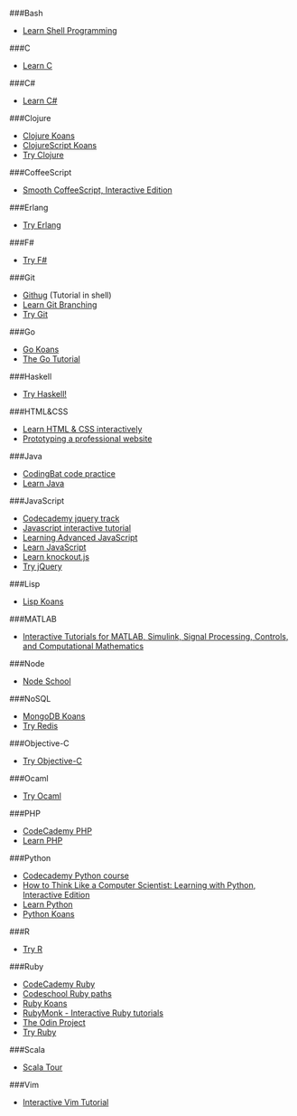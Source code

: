 ###Bash
* [Learn Shell Programming](http://www.learnshell.org)


###C
* [Learn C](http://www.learn-c.org/)


###C#
* [Learn C#](http://www.learncs.org/)


###Clojure
* [Clojure Koans](http://clojurekoans.com/)
* [ClojureScript Koans](http://clojurescriptkoans.com/)
* [Try Clojure](http://tryclj.com/)


###CoffeeScript
* [Smooth CoffeeScript, Interactive Edition](http://autotelicum.github.io/Smooth-CoffeeScript/interactive/interactive-coffeescript.html)


###Erlang
* [Try Erlang](http://www.tryerlang.org/)


###F#
* [Try F#](http://www.tryfsharp.org/)


###Git
* [Githug](https://github.com/Gazler/githug) (Tutorial in shell)
* [Learn Git Branching](http://pcottle.github.io/learnGitBranching/)
* [Try Git](http://try.github.io)


###Go
* [Go Koans](https://github.com/cdarwin/go-koans)
* [The Go Tutorial](http://golang.org/doc/go_tutorial.html)


###Haskell
* [Try Haskell!](http://tryhaskell.org/)


###HTML&CSS
* [Learn HTML & CSS interactively](http://www.codecademy.com/tracks/web)
* [Prototyping a professional website](http://www.codecademy.com/skills/prototyping)


###Java
* [CodingBat code practice](http://codingbat.com/java)
* [Learn Java](http://www.learnjavaonline.org/)


###JavaScript
* [Codecademy jquery track](http://www.codecademy.com/tracks/jquery)
* [Javascript interactive tutorial](http://www.codecademy.com/tracks/javascript)
* [Learning Advanced JavaScript](http://ejohn.org/apps/learn/)
* [Learn JavaScript](http://www.learn-js.org/)
* [Learn knockout.js](http://learn.knockoutjs.com)
* [Try jQuery](http://try.jquery.com/)


###Lisp
* [Lisp Koans](https://github.com/google/lisp-koans)


###MATLAB
* [Interactive Tutorials for MATLAB, Simulink, Signal Processing, Controls, and Computational Mathematics](http://www.mathworks.com/tutorials)


###Node
* [Node School](http://nodeschool.io/)


###NoSQL
* [MongoDB Koans](https://github.com/chicagoruby/MongoDB_Koans)
* [Try Redis](http://try.redis.io/)


###Objective-C
* [Try Objective-C](http://tryobjectivec.codeschool.com)


###Ocaml
* [Try Ocaml](http://try.ocamlpro.com/)


###PHP
* [CodeCademy PHP](http://www.codecademy.com/tracks/php)
* [Learn PHP](http://www.learn-php.org/)


###Python
* [Codecademy Python course](http://www.codecademy.com/tracks/python)
* [How to Think Like a Computer Scientist: Learning with Python, Interactive Edition](http://interactivepython.org/courselib/static/thinkcspy/index.html)
* [Learn Python](http://www.learnpython.org/)
* [Python Koans](https://github.com/gregmalcolm/python_koans)


###R
* [Try R](http://tryr.codeschool.com)


###Ruby
* [CodeCademy Ruby](http://www.codecademy.com/tracks/ruby)
* [Codeschool Ruby paths](https://www.codeschool.com/paths/ruby)
* [Ruby Koans](http://www.rubykoans.com/)
* [RubyMonk - Interactive Ruby tutorials](http://rubymonk.com)
* [The Odin Project](http://www.theodinproject.com/)
* [Try Ruby](http://tryruby.org/)


###Scala
* [Scala Tour](http://www.scala-tour.com/)


###Vim
* [Interactive Vim Tutorial](http://www.openvim.com/tutorial.html)

